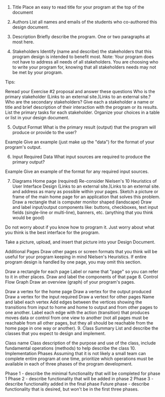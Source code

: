 1. Title
Place an easy to read title for your program at the top of the document

2. Authors
List all names and emails of the students who co-authored this design document.

3. Description
Briefly describe the program.  One or two paragraphs at most here.

4. Stakeholders
Identify (name and describe) the stakeholders that this program design is intended to benefit most.  Note: Your program does not have to address all needs of all stakeholders.  You are choosing who to write your program for, knowing that all stakeholders needs may not be met by your program.

Tips:

Reread your Exercise #2 proposal and answer these questions
Who is the primary stakeholder (Links to an external site.)Links to an external site.? 
Who are the secondary stakeholders? 
Give each a stakeholder a name or title and brief description of their interaction with the program or its results.  List the primary tasks for each stakeholder.
Organize your choices in a table or list in your design document.

5. Output
Format
What is the primary result (output) that the program will produce or provide to the user?

Example
Give an example (just make up the "data") for the format of your program's output.

6. Input
Required Data
What input sources are required to produce the primary output?

Example
Give an example of the format for any required input sources.

7. Diagrams
Home page (required)
Re-consider Nielsen's 10 Heuristics of User Interface Design (Links to an external site.)Links to an external site. and address as many as possible within your pages.
Sketch a picture or frame of the main home page for an application that solves this problem. 
Draw a rectangle that is computer monitor shaped (landscape)
Draw and label input/output components like:
buttons,
checkboxes,
text input fields (single-line or multi-line),
banners,
etc.  (anything that you think would be good)  

Do not worry about if you know how to program it.  Just worry about what you think is the best interface for the program.

Take a picture, upload, and insert that picture into your Design Document.
 

Additional Pages
Draw other pages or screen formats that you think will be useful for your program keeping in mind Nielsen's Heuristics.   If entire program design is handled by one page, you may omit this section.

Draw a rectangle for each page
Label or name that "page" so you can refer to it in other places.
Draw and label the components of that page
8. Control Flow Graph
Draw an overview (graph) of your program's pages.

Draw a vertex for the home page
Draw a vertex for the output produced
Draw a vertex for the input required
Draw a vertext for other pages
Name and label each vertex
Add edges between the vertices showing the transitions from input to home and home to output and from other pages to one another.
Label each edge with the action (transition) that produces moves data or control from one view to another (not all pages must be reachable from all other pages, but they all should be reachable from the home page in one way or another).
9. Class Summary
List and describe the classes that you expect to design and implement.

Class name
Class description of the purpose and use of the class, include fundamental operations (methods) to help describe the class
10. Implementation Phases
Assuming that it is not likely a small team can complete entire program at one time, prioritize which operations must be available in each of three phases of the program development.

Phase 1 - describe the minimal functionality that will be completed for phase 1
Phase 2 - describe functionality that will be added in phase 2
Phase 3 - describe functionality added in the final phase
Future phase - describe functionality that is desired, but won't be in the first three phases.

